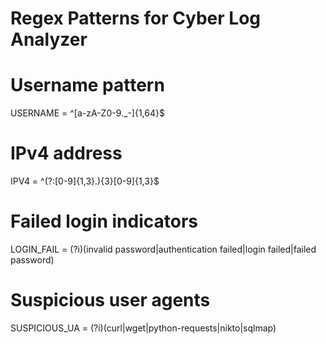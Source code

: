 # Regex Patterns for Cyber Log Analyzer

# Username pattern
USERNAME = ^[a-zA-Z0-9._-]{1,64}$

# IPv4 address
IPV4 = ^(?:[0-9]{1,3}\.){3}[0-9]{1,3}$

# Failed login indicators
LOGIN_FAIL = (?i)(invalid password|authentication failed|login failed|failed password)

# Suspicious user agents
SUSPICIOUS_UA = (?i)(curl|wget|python-requests|nikto|sqlmap)

